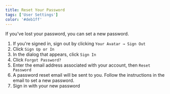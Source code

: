 ```yaml
---
title: Reset Your Password
tags: ['User Settings']
color: '#deb1ff'
---
```


If you've lost your password, you can set a new password.

1. If you're signed in, sign out by clicking `Your Avatar → Sign Out`
2. Click `Sign Up or In`
3. In the dialog that appears, click `Sign In`
4. Click `Forgot Password?`
5. Enter the email address associated with your account, then `Reset Password`
6. A password reset email will be sent to you. Follow the instructions in the email to set a new password.
7. Sign in with your new password